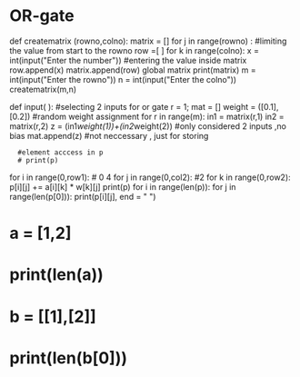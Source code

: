 # OR-gate
def creatematrix (rowno,colno):
 matrix = []
 for j in range(rowno) :         #limiting the value from start to the rowno
  row =[ ]
  for k in range(colno):
    x = int(input("Enter the number"))     #entering the value inside matrix
    row.append(x)
  matrix.append(row)
 global matrix
 print(matrix)
m = int(input("Enter the rowno"))
n = int(input("Enter the colno"))
creatematrix(m,n)

def input( ):                            #selecting 2 inputs for or gate
    r = 1;
    mat = []
    weight = ([0.1],[0.2])               #random weight assignment
    for r in range(m):
      in1 = matrix(r,1)
      in2 = matrix(r,2)
      z = (in1*weight(1))+(in2*weight(2))   #only considered 2 inputs ,no bias
      mat.append(z)                        #not neccessary , just for storing
      
      
      #element acccess in p
      # print(p)
  for i in range(0,row1): # 0 4
     for j in range(0,col2): #2
          for k in range(0,row2):
               p[i][j] += a[i][k] * w[k][j]
print(p)
for i in range(len(p)):
    for j in range(len(p[0])):
        print(p[i][j], end = " ")
# a = [1,2]
# print(len(a))
# b = [[1],[2]]
# print(len(b[0]))
